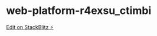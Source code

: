 # web-platform-r4exsu_ctimbi

[Edit on StackBlitz ⚡️](https://stackblitz.com/edit/web-platform-r4exsu)
